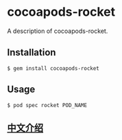 # cocoapods-rocket

A description of cocoapods-rocket.

## Installation

    $ gem install cocoapods-rocket

## Usage

    $ pod spec rocket POD_NAME
    
## [中文介绍](./cocoapods-rocket%20cli工具.md)
